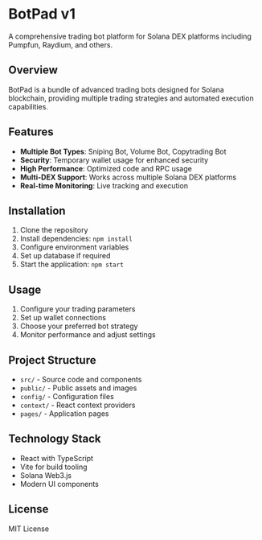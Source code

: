 # BotPad v1

A comprehensive trading bot platform for Solana DEX platforms including Pumpfun, Raydium, and others.

## Overview

BotPad is a bundle of advanced trading bots designed for Solana blockchain, providing multiple trading strategies and automated execution capabilities.

## Features

- **Multiple Bot Types**: Sniping Bot, Volume Bot, Copytrading Bot
- **Security**: Temporary wallet usage for enhanced security
- **High Performance**: Optimized code and RPC usage
- **Multi-DEX Support**: Works across multiple Solana DEX platforms
- **Real-time Monitoring**: Live tracking and execution

## Installation

1. Clone the repository
2. Install dependencies: `npm install`
3. Configure environment variables
4. Set up database if required
5. Start the application: `npm start`

## Usage

1. Configure your trading parameters
2. Set up wallet connections
3. Choose your preferred bot strategy
4. Monitor performance and adjust settings

## Project Structure

- `src/` - Source code and components
- `public/` - Public assets and images
- `config/` - Configuration files
- `context/` - React context providers
- `pages/` - Application pages

## Technology Stack

- React with TypeScript
- Vite for build tooling
- Solana Web3.js
- Modern UI components

## License

MIT License
